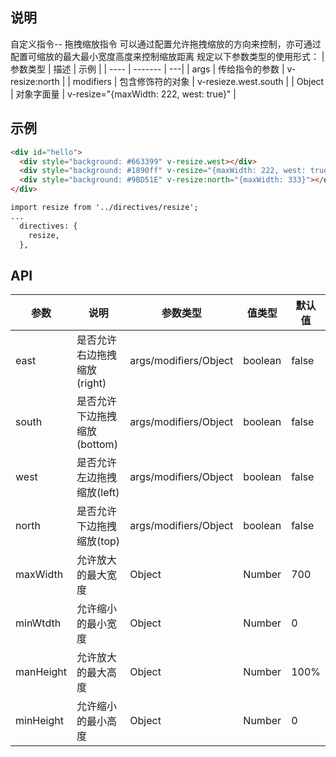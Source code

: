## 说明
自定义指令-- 拖拽缩放指令
可以通过配置允许拖拽缩放的方向来控制，亦可通过配置可缩放的最大最小宽度高度来控制缩放距离
规定以下参数类型的使用形式：
| 参数类型 | 描述 | 示例 |
| ---- | ------- | ---|
| args | 传给指令的参数 | v-resize:north |
| modifiers | 包含修饰符的对象 | v-resieze.west.south |
| Object | 对象字面量 |  v-resize="{maxWidth: 222, west: true}" |


## 示例

```html
<div id="hello">
  <div style="background: #663399" v-resize.west></div>
  <div style="background: #1890ff" v-resize="{maxWidth: 222, west: true}"></div>
  <div style="background: #9BD51E" v-resize:north="{maxWidth: 333}"></div>
</div>

import resize from '../directives/resize';
...
  directives: {
    resize,
  },
```

## API

| 参数 | 说明 | 参数类型 | 值类型 | 默认值 |
| --- | --- | --- | --- | --- |
| east | 是否允许右边拖拽缩放(right) | args/modifiers/Object | boolean | false |
| south | 是否允许下边拖拽缩放(bottom) | args/modifiers/Object | boolean | false |
| west | 是否允许左边拖拽缩放(left) | args/modifiers/Object | boolean | false |
| north | 是否允许下边拖拽缩放(top) | args/modifiers/Object | boolean | false |
| maxWidth | 允许放大的最大宽度 |Object | Number | 700 |
| minWtdth | 允许缩小的最小宽度 | Object | Number | 0 |
| manHeight | 允许放大的最大高度 | Object | Number | 100% |
| minHeight | 允许缩小的最小高度 | Object | Number | 0 |

